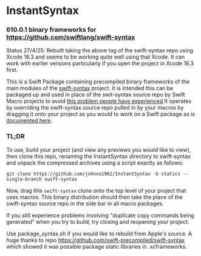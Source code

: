  # InstantSyntax

### 610.0.1 binary frameworks for https://github.com/swiftlang/swift-syntax

Status 27/4/25: Rebuilt taking the above tag of the swift-syntax repo using 
Xcode 16.3 and seems to be working quite well using that Xcode. It can work 
with earlier versions particularly if you open the project in Xcode 16.3 first.

This is a Swift Package containing precompiled binary frameworks of the main 
modules of the [swift-syntax](https://github.com/swiftlang/swift-syntax) project.
It is intended this can be packaged up and used in place of the swit-syntax
source repo by Swift Macro projects to avoid [this problem people have
 experienced](https://forums.swift.org/t/compilation-extremely-slow-since-macros-adoption/67921/65) 
It operates by overriding the swift-syntax source repo pulled in by your macros 
by dragging it onto your project as you would to work on a Swift package as is
[documented here](https://developer.apple.com/documentation/xcode/editing-a-package-dependency-as-a-local-package).

### TL;DR

To use, build your project (and view any previews you would like to view),
then clone this repo, renaming the InstantSyntax directory to swift-syntax 
and unpack the compressed archives using a script exactly as follows:

```
git clone https://github.com/johnno1962/InstantSyntax -b statics --single-branch swift-syntax
```

Now, drag this `swift-syntax` clone onto the top level of your project 
that uses macros. This binary distribution should then take the place 
of the swift-syntax source repo in the side bar in all macro packages. 

If you still experience problems involving "duplicate copy commands being 
generated" when you try to build, try closing and reopening your project.

Use package_syntax.sh if you would like to rebuild from Apple's source.
A huge thanks to repo https://github.com/swift-precompiled/swift-syntax
which showed it was possible package static libraries in .xcframeworks.
